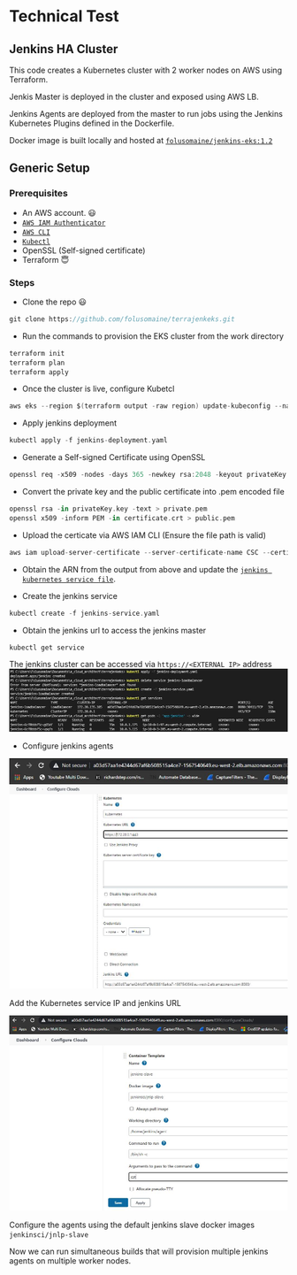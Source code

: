 # Technical Test

## Jenkins HA Cluster

This code creates a Kubernetes cluster with 2 worker nodes on AWS using Terraform.  

Jenkis Master is deployed in the cluster and exposed using AWS LB.  

Jenkins Agents are deployed from the master to run jobs using the Jenkins Kubernetes Plugins defined in the Dockerfile.  

Docker image is built locally and hosted at [`folusomaine/jenkins-eks:1.2`](https://hub.docker.com/r/folusomaine/jenkins-eks)  

## Generic Setup
### Prerequisites
* An AWS account. :smiley:
* [`AWS IAM Authenticator`](https://docs.aws.amazon.com/eks/latest/userguide/install-aws-iam-authenticator.html)
* [`AWS CLI`](https://docs.aws.amazon.com/cli/latest/userguide/install-cliv2-mac.html)
* [`Kubectl`](https://kubernetes.io/docs/tasks/tools/install-kubectl/)
* OpenSSL (Self-signed certificate)
* Terraform :innocent:  

### Steps
* Clone the repo :smiley:
```groovy
git clone https://github.com/folusomaine/terrajenkeks.git
```  
* Run the commands to provision the EKS cluster from the work directory
```groovy
terraform init
terraform plan
terraform apply
```  
* Once the cluster is live, configure Kubetcl
```groovy
aws eks --region $(terraform output -raw region) update-kubeconfig --name $(terraform output -raw cluster_name)
```  
* Apply jenkins deployment 
```groovy
kubectl apply -f jenkins-deployment.yaml
```  
* Generate a Self-signed Certificate using OpenSSL  
```groovy
openssl req -x509 -nodes -days 365 -newkey rsa:2048 -keyout privateKey.key -out certificate.crt
```  
* Convert the private key and the public certificate into .pem encoded file  
```groovy
openssl rsa -in privateKey.key -text > private.pem
openssl x509 -inform PEM -in certificate.crt > public.pem
```  
* Upload the certicate via AWS IAM CLI (Ensure the file path is valid)
```groovy
aws iam upload-server-certificate --server-certificate-name CSC --certificate-body file://public.pem --private-key file://private.pem
```
* Obtain the ARN from the output from above and update the [`jenkins kubernetes service file`](https://github.com/folusomaine/terrajenkeks/blob/master/jenkins-service.yaml).  

* Create the jenkins service  
```groovy
kubectl create -f jenkins-service.yaml
```
* Obtain the jenkins url to access the jenkins master
```groovy
kubectl get service
```
The jenkins cluster can be accessed via `https://<EXTERNAL IP>` address
![image](Foluso-Ogunsakin/kubctl-term.JPG)  

* Configure jenkins agents  

![image](Foluso-Ogunsakin/Kub-jenk-Conf.JPG)  

Add the Kubernetes service IP and jenkins URL  

![image](Foluso-Ogunsakin/jenkins-slave.JPG)

Configure the agents using the default jenkins slave docker images `jenkinsci/jnlp-slave`  

Now we can run simultaneous builds that will provision multiple jenkins agents on multiple worker nodes.